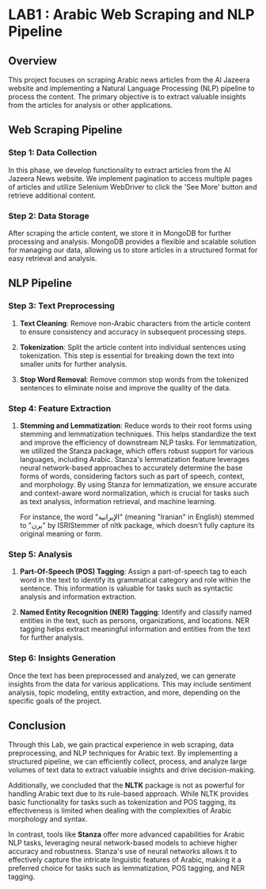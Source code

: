 # LAB1 : Arabic Web Scraping and NLP Pipeline

## Overview

This project focuses on scraping Arabic news articles from the Al Jazeera website and implementing a Natural Language Processing (NLP) pipeline to process the content. The primary objective is to extract valuable insights from the articles for analysis or other applications.

## Web Scraping Pipeline

### Step 1: Data Collection

In this phase, we develop functionality to extract articles from the Al Jazeera News website. We implement pagination to access multiple pages of articles and utilize Selenium WebDriver to click the 'See More' button and retrieve additional content.

### Step 2: Data Storage

After scraping the article content, we store it in MongoDB for further processing and analysis. MongoDB provides a flexible and scalable solution for managing our data, allowing us to store articles in a structured format for easy retrieval and analysis.

## NLP Pipeline

### Step 3: Text Preprocessing

1. **Text Cleaning**: Remove non-Arabic characters from the article content to ensure consistency and accuracy in subsequent processing steps.

2. **Tokenization**: Split the article content into individual sentences using tokenization. This step is essential for breaking down the text into smaller units for further analysis.

3. **Stop Word Removal**: Remove common stop words from the tokenized sentences to eliminate noise and improve the quality of the data.

### Step 4: Feature Extraction

1. **Stemming and Lemmatization**: Reduce words to their root forms using stemming and lemmatization techniques. This helps standardize the text and improve the efficiency of downstream NLP tasks. For lemmatization, we utilized the Stanza package, which offers robust support for various languages, including Arabic. Stanza's lemmatization feature leverages neural network-based approaches to accurately determine the base forms of words, considering factors such as part of speech, context, and morphology. By using Stanza for lemmatization, we ensure accurate and context-aware word normalization, which is crucial for tasks such as text analysis, information retrieval, and machine learning.

   For instance, the word "الإيرانية" (meaning "Iranian" in English) stemmed to "يرن" by ISRIStemmer of nltk package, which doesn't fully capture its original meaning or form.
### Step 5: Analysis

1. **Part-Of-Speech (POS) Tagging**: Assign a part-of-speech tag to each word in the text to identify its grammatical category and role within the sentence. This information is valuable for tasks such as syntactic analysis and information extraction.

2. **Named Entity Recognition (NER) Tagging**: Identify and classify named entities in the text, such as persons, organizations, and locations. NER tagging helps extract meaningful information and entities from the text for further analysis.

### Step 6: Insights Generation

Once the text has been preprocessed and analyzed, we can generate insights from the data for various applications. This may include sentiment analysis, topic modeling, entity extraction, and more, depending on the specific goals of the project.

## Conclusion

Through this Lab, we gain practical experience in web scraping, data preprocessing, and NLP techniques for Arabic text. By implementing a structured pipeline, we can efficiently collect, process, and analyze large volumes of text data to extract valuable insights and drive decision-making. 

Additionally, we concluded that the **NLTK** package is not as powerful for handling Arabic text due to its rule-based approach. While NLTK provides basic functionality for tasks such as tokenization and POS tagging, its effectiveness is limited when dealing with the complexities of Arabic morphology and syntax. 

In contrast, tools like **Stanza** offer more advanced capabilities for Arabic NLP tasks, leveraging neural network-based models to achieve higher accuracy and robustness. Stanza's use of neural networks allows it to effectively capture the intricate linguistic features of Arabic, making it a preferred choice for tasks such as lemmatization, POS tagging, and NER tagging.

